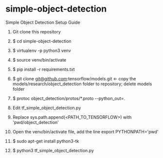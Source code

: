 # simple-object-detection

Simple Object Detection Setup Guide

1. Git clone this repository 
2. $ cd simple-object-detection 
3. $ virtualenv -p python3 venv 
4. $ source venv/bin/activate 
5. $ pip install -r requirements.txt 
6. $ git clone git@github.com:tensorflow/models.git <- copy the models/research/object_detection folder to repository; 
delete models folder
7. $ protoc object_detection/protos/*.proto --python_out=. 
8. Edit tf_simple_object_detection.py
9. Replace sys.path.append(<PATH_TO_TENSORFLOW>) with 'pwd/object_detection'
10. Open the venv/bin/activate file, add the line
        export PYTHONPATH='pwd'

12. $ sudo apt-get install python3-tk 
13. $ python3 tf_simple_object_detection.py 
